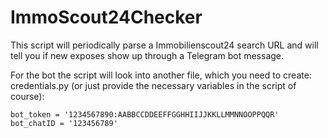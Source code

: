# ImmoScout24Checker
 
This script will periodically parse a Immobilienscout24 search URL and will tell you if new exposes show up through a Telegram bot message.

For the bot the script will look into another file, which you need to create: credentials.py (or just provide the necessary variables in the script of course):
```
bot_token = '1234567890:AABBCCDDEEFFGGHHIIJJKKLLMMNNOOPPQQR'
bot_chatID = '123456789'
```
